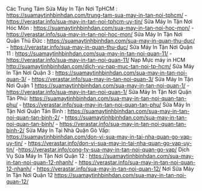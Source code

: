 Các Trung Tâm Sửa Máy In Tận Nơi TpHCM  :  https://suamaytinhbinhdan.com/trung-tam-sua-may-in-tan-noi-tphcm/  - https://verastar.info/sua-may-in-tan-noi-tphcm-uy-tin/
Sửa Máy In Tận Nơi Hóc Môn : https://suamaytinhbinhdan.com/sua-may-in-tan-noi-hoc-mon/ - https://verastar.info/sua-may-in-tan-noi-hoc-mon/
Sửa Máy In Tận Nơi Quận Thủ Đức : https://suamaytinhbinhdan.com/sua-may-in-quan-thu-duc/  - https://verastar.info/sua-may-in-quan-thu-duc/ 
Sửa Máy In Tận Nơi Quận 11 : https://suamaytinhbinhdan.com/sua-may-in-tan-noi-quan-11/  - https://verastar.info/sua-may-in-tan-noi-quan-11/ 
Nạp Mực máy in HCM http://suamaytinhbinhdan.com/dich-vu-nap-muc-tan-noi-tp-hcm/
Sửa Máy In Tận Nơi Quận 3 : https://suamaytinhbinhdan.com/sua-may-in-tan-noi-quan-3/  - https://verastar.info/sua-may-in-tan-noi-quan-3/
Sửa Máy In Tận Nơi Quận 1 https://suamaytinhbinhdan.com/sua-may-in-tan-noi-quan-1/  - https://verastar.info/sua-may-in-tan-noi-quan-1/ 
Sửa Máy In Tận Nơi Quận Tân Phú:  https://suamaytinhbinhdan.com/sua-may-in-tan-noi-quan-tan-phu/ - https://verastar.info/sua-may-in-tan-noi-quan-tan-phu/
Sửa Máy In Tận Nơi Quận Tân Bình : https://suamaytinhbinhdan.com/sua-may-in-tan-noi-quan-tan-binh-2/ - https://suamaytinhbinhdan.com/sua-may-in-tan-noi-quan-tan-binh/  - https://verastar.info/sua-may-in-tan-noi-quan-tan-binh-2/
Sửa Máy In Tại Nhà Quận Gò Vấp: https://suamaytinhbinhdan.com/don-vi-sua-may-in-tai-nha-quan-go-vap-uy-tin/ - https://verastar.info/don-vi-sua-may-in-tai-nha-quan-go-vap-uy-tin/ -https://verastar.info/cong-ty-sua-may-in-tan-noi-quan-go-vap/ 
Dịch Vụ Sửa Máy In Tận Nơi Quận 12 : https://suamaytinhbinhdan.com/sua-may-in-tan-noi-quan-12-nhanh/  - https://verastar.info/sua-may-in-tan-noi-quan-12-nhanh/  - https://verastar.info/sua-may-in-tan-noi-quan-12/ 
Nơi Sửa Máy In Tận Nơi Quận 12  https://suamaytinhbinhdan.com/sua-may-in-tan-noi-quan-12/

